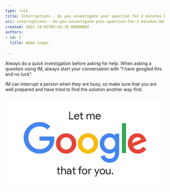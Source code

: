 ```yaml
---
type: rule
title: Interruptions - Do you investigate your question for 2 minutes before asking someone on IM?
uri: interruptions---do-you-investigate-your-question-for-2-minutes-before-asking-someone-on-im
created: 2015-10-05T05:42:39.0000000Z
authors:
- id: 1
  title: Adam Cogan

---
```


Always do a quick investigation before asking for help. When asking a question using IM, always start your conversation with "I have googled this and no luck".





IM can interrupt a person when they are busy, so make sure that you are well prepared and have tried to find the solution another way first.

 ![ Don't make someone else have to [Google something for you](http://lmgtfy.com/)](lmgtfy.jpg)
